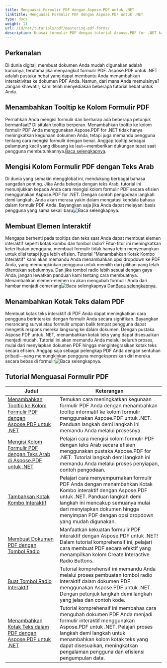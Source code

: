 ```yaml
---
title: Menguasai Formulir PDF dengan Aspose.PDF untuk .NET
linktitle: Menguasai Formulir PDF dengan Aspose.PDF untuk .NET
type: docs
weight: 13
url: /id/net/tutorials/pdf/mastering-pdf-forms/
description: Kuasai formulir PDF dengan tutorial Aspose.PDF for .NET kami yang mudah. Pelajari cara menambahkan tooltip, mengisi kolom, dan membuat komponen interaktif.
---
```

## Perkenalan

Di dunia digital, membuat dokumen Anda mudah digunakan adalah kuncinya, terutama jika menyangkut formulir PDF. Aspose.PDF untuk .NET adalah pustaka hebat yang dapat membantu Anda menambahkan interaktivitas ke dokumen PDF Anda. Namun, dari mana Anda memulainya? Jangan khawatir; kami telah menyediakan beberapa tutorial hebat untuk Anda.

## Menambahkan Tooltip ke Kolom Formulir PDF

 Pernahkah Anda mengisi formulir dan berharap ada beberapa petunjuk bermanfaat? Di situlah tooltip berperan. Menambahkan tooltip ke kolom formulir PDF Anda menggunakan Aspose.PDF for .NET tidak hanya meningkatkan kegunaan dokumen Anda, tetapi juga memandu pengguna tentang cara mengisi formulir dengan benar. Anggap tooltip sebagai pelampung kecil yang dibuang ke laut—memberikan dukungan tepat saat pengguna membutuhkannya.[Baca selengkapnya](./adding-tooltips-to-pdf-form-fields/).

## Mengisi Kolom Formulir PDF dengan Teks Arab

Di dunia yang semakin mengglobal ini, mendukung berbagai bahasa sangatlah penting. Jika Anda bekerja dengan teks Arab, tutorial ini menunjukkan kepada Anda cara mengisi kolom formulir PDF secara efisien menggunakan Aspose.PDF for .NET. Dengan contoh pengodean langkah demi langkah, Anda akan merasa yakin dalam mengatasi kendala bahasa dalam formulir PDF Anda. Bayangkan saja jika Anda dapat melayani basis pengguna yang sama sekali baru![Baca selengkapnya](./fill-pdf-form-fields-with-arabic-text/).

## Membuat Elemen Interaktif

 Mengapa berhenti pada tooltips dan teks saat Anda dapat membuat elemen interaktif seperti kotak kombo dan tombol radio? Fitur-fitur ini meningkatkan keterlibatan pengguna, membuat formulir tidak hanya lebih menyenangkan untuk diisi tetapi juga lebih efisien. Tutorial "Menambahkan Kotak Kombo Interaktif" kami akan memandu Anda menambahkan opsi dropdown ke PDF Anda, yang memungkinkan pengguna untuk memilih dari pilihan yang telah ditentukan sebelumnya. Dan jika tombol radio lebih sesuai dengan gaya Anda, jangan lewatkan panduan kami tentang cara membuatnya. Menambahkan elemen-elemen ini akan mengubah formulir Anda dari hambar menjadi cemerlang![Baca selengkapnya](./add-interactive-combo-boxes/) Dan[Baca selengkapnya](./create-interactive-radio-buttons/).


## Menambahkan Kotak Teks dalam PDF

Membuat kotak teks interaktif di PDF Anda dapat meningkatkan cara pengguna berinteraksi dengan formulir Anda secara signifikan. Bayangkan merancang survei atau formulir umpan balik tempat pengguna dapat mengetik respons mereka langsung ke dalam dokumen. Dengan pustaka Aspose.PDF untuk .NET, menambahkan kotak teks yang dapat disesuaikan menjadi mudah. Tutorial ini akan memandu Anda melalui seluruh proses, mulai dari menyiapkan dokumen PDF hingga mengintegrasikan kotak teks secara efisien. Anggap saja sebagai pelengkap PDF Anda dengan sentuhan pribadi—yang memungkinkan pengguna mengekspresikan diri mereka secara bebas di formulir![Baca selengkapnya](./adding-text-boxes/).

## Tutorial Menguasai Formulir PDF
| Judul | Keterangan |
| --- | --- | 
| [Menambahkan Tooltip ke Kolom Formulir PDF dengan Aspose.PDF untuk .NET](./adding-tooltips-to-pdf-form-fields/) | Temukan cara meningkatkan kegunaan formulir PDF Anda dengan menambahkan tooltip informatif ke kolom formulir menggunakan Aspose.PDF untuk .NET. Panduan langkah demi langkah ini memandu Anda melalui prosesnya. |  
| [Mengisi Kolom Formulir PDF dengan Teks Arab di Aspose.PDF untuk .NET](./fill-pdf-form-fields-with-arabic-text/) | Pelajari cara mengisi kolom formulir PDF dengan teks Arab secara efisien menggunakan pustaka Aspose.PDF for .NET. Tutorial langkah demi langkah ini memandu Anda melalui proses penyiapan, contoh pengodean. |  
| [Tambahkan Kotak Kombo Interaktif](./add-interactive-combo-boxes/) | Pelajari cara menyempurnakan formulir PDF Anda dengan menambahkan Kotak Kombo interaktif dengan Aspose.PDF untuk .NET. Panduan langkah demi langkah ini mencakup semuanya mulai dari menyiapkan dokumen hingga menyimpan PDF dengan opsi dropdown yang mudah digunakan. |  
| [Membuat Dokumen PDF dengan Tombol Radio](./creating-pdf-document-with-radio-buttons/) | Manfaatkan kekuatan formulir PDF interaktif dengan Aspose.PDF untuk .NET! Dalam tutorial komprehensif ini, pelajari cara membuat PDF secara efektif yang menampilkan kolom Create Interactive Radio Buttons. |  
| [Buat Tombol Radio Interaktif](./create-interactive-radio-buttons/) | Tutorial komprehensif ini memandu Anda melalui proses pembuatan tombol radio interaktif dalam dokumen PDF menggunakan Aspose.PDF untuk .NET. Dengan petunjuk langkah demi langkah yang jelas dan contoh kode. |  
| [Menambahkan Kotak Teks dalam PDF dengan Aspose.PDF untuk .NET](./adding-text-boxes/) | Tutorial komprehensif ini membahas cara mengubah dokumen PDF Anda menjadi formulir interaktif menggunakan Aspose.PDF untuk .NET. Pelajari proses langkah demi langkah untuk menambahkan kolom kotak teks yang dapat disesuaikan, meningkatkan pengalaman pengguna dan efisiensi pengumpulan data. |  